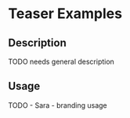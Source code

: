 # Teaser Examples

## Description
TODO needs general description

## Usage
TODO - Sara - branding usage